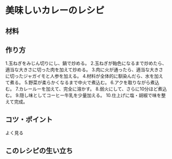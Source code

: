 # 美味しいカレーのレシピ
## 材料


## 作り方
1.玉ねぎをみじん切りにし、鍋で炒める。
2.玉ねぎが飴色になるまで炒めたら、適当な大きさに切った肉を加えて炒める。
3.肉に火が通ったら、適当な大きさに切ったジャガイモと人参を加える。
4.材料が全体的に馴染んだら、水を加えて煮る。
5.野菜が柔らかくなるまで中火で煮込む。
6.アクを取りながら煮込む。
7.カレールーを加えて、完全に溶かす。
8.弱火にして、さらに10分ほど煮込む。
9.隠し味としてコーヒー牛乳を少量加える。
10.仕上げに塩・胡椒で味を整えて完成。
## コツ・ポイント

よく見る
## このレシピの生い立ち